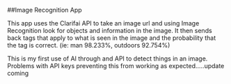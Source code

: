 ##Image Recognition App

This app uses the Clarifai API to take an image url and using Image Recognition look for objects and information in the image. It then sends back tags that apply to what is seen in the image and the probability that the tag is correct.
(ie: man 98.233%, outdoors 92.754%)

This is my first use of AI through and API to detect things in an image.
Problems with API keys preventing this from working as expected.....update coming
